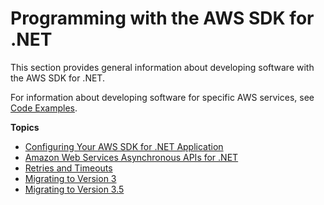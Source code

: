 # Programming with the AWS SDK for \.NET<a name="net-dg-programming-techniques"></a>

This section provides general information about developing software with the AWS SDK for \.NET\.

For information about developing software for specific AWS services, see [Code Examples](tutorials-examples.md)\.

**Topics**
+ [Configuring Your AWS SDK for \.NET Application](net-dg-config.md)
+ [Amazon Web Services Asynchronous APIs for \.NET](sdk-net-async-api.md)
+ [Retries and Timeouts](retries-timeouts.md)
+ [Migrating to Version 3](migration-v3.md)
+ [Migrating to Version 3\.5](net-dg-v35.md)